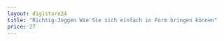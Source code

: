 ```yaml
---
layout: digistore24
title: "Richtig-Joggen Wie Sie sich einfach in Form bringen können"
price: 27
---
```

